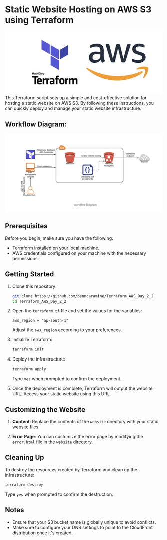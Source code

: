 # Static Website Hosting on AWS S3 using Terraform
![Alt text](screen-main.png)
This Terraform script sets up a simple and cost-effective solution for hosting a static website on AWS S3. By following these instructions, you can quickly deploy and manage your static website infrastructure.

## Workflow Diagram:
![Alt text](screen.png)
## Prerequisites

Before you begin, make sure you have the following:

- [Terraform](https://www.terraform.io/) installed on your local machine.
- AWS credentials configured on your machine with the necessary permissions.

## Getting Started

1. Clone this repository:

    ```bash
    git clone https://github.com/benncaramine/Terraform_AWS_Day_2_2
    cd Terraform_AWS_Day_2_2
    ```

2. Open the `terraform.tf` file and set the values for the variables:

    ```hcl
    aws_region = "ap-south-1"
    ```

    Adjust the `aws_region`  according to your preferences.

3. Initialize Terraform:

    ```bash
    terraform init
    ```

4. Deploy the infrastructure:

    ```bash
    terraform apply
    ```

    Type `yes` when prompted to confirm the deployment.

5. Once the deployment is complete, Terraform will output the website URL. Access your static website using this URL.

## Customizing the Website

1. **Content**: Replace the contents of the `website` directory with your static website files.

2. **Error Page**: You can customize the error page by modifying the `error.html` file in the `website` directory.

## Cleaning Up

To destroy the resources created by Terraform and clean up the infrastructure:

```bash
terraform destroy
```

Type `yes` when prompted to confirm the destruction.

## Notes

- Ensure that your S3 bucket name is globally unique to avoid conflicts.
- Make sure to configure your DNS settings to point to the CloudFront distribution once it's created.
